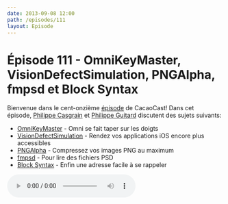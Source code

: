 ```yaml
---
date: 2013-09-08 12:00
path: /episodes/111
layout: Episode
---
```

# Épisode 111 - OmniKeyMaster, VisionDefectSimulation, PNGAlpha, fmpsd et Block Syntax
<p>Bienvenue dans le cent-onzième <a href="https://cacaocast.com/media/cacaocast_111.mp3" title="CacaoCast Episode 111">épisode</a> de CacaoCast! Dans cet épisode, <a href="http://www.twitter.com/philippec" title="Philippe Casgrain sur Twitter">Philippe Casgrain</a> et <a href="http://www.twitter.com/philippeguitard" title="Philippe Guitard sur Twitter">Philippe Guitard</a> discutent des sujets suivants:</p>
<ul><li><a href="http://www.omnigroup.com/blog/entry/update-no-upgrade-pricing-for-mac-app-store-purchases" title="OmniKeyMaster">OmniKeyMaster</a> - Omni se fait taper sur les doigts</li>
<li><a href="https://github.com/chockenberry/VisionDefectSimulation" title="VisionDefectSimulation">VisionDefectSimulation</a> - Rendez vos applications iOS encore plus accessibles</li>
<li><a href="http://pngmini.com" title="PNGAlpha">PNGAlpha</a> - Compressez vos images PNG au maximum</li>
<li><a href="https://github.com/ccgus/fmpsd" title="fmpsd">fmpsd</a> - Pour lire des fichiers PSD</li>
<li><a href="http://fuckingblocksyntax.com" title="Block Syntax">Block Syntax</a> - Enfin une adresse facile à se rappeler</li>
</ul>
<p><audio controls><source src="https://cacaocast.com/media/cacaocast_111.mp3" type="audio/mpeg"><source src="https://cacaocast.com/media/cacaocast_111.mp3" type="audio/mp4">Votre navigateur ne supporte pas l'élément audio / Your browser does not support the audio element.</audio></p>
